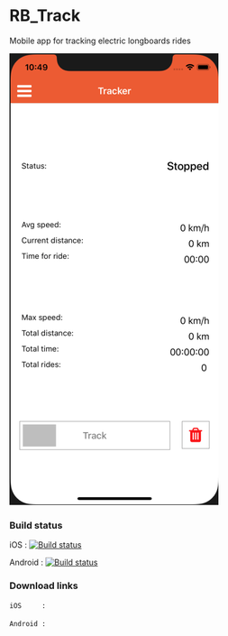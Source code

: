 # RB_Track
Mobile app for tracking electric longboards rides

![iOS screenshot](./screenshot.png?raw=true "Title")

### Build status
 
 iOS        : [![Build status](https://build.appcenter.ms/v0.1/apps/2c7d779b-749b-45d3-80bb-f98729889b6c/branches/master/badge)](https://appcenter.ms)

 Android    : [![Build status](https://build.appcenter.ms/v0.1/apps/492aaf97-38e9-487d-9c0f-a1d2dffe0fd5/branches/master/badge)](https://appcenter.ms)

### Download links

    iOS     :

    Android :
